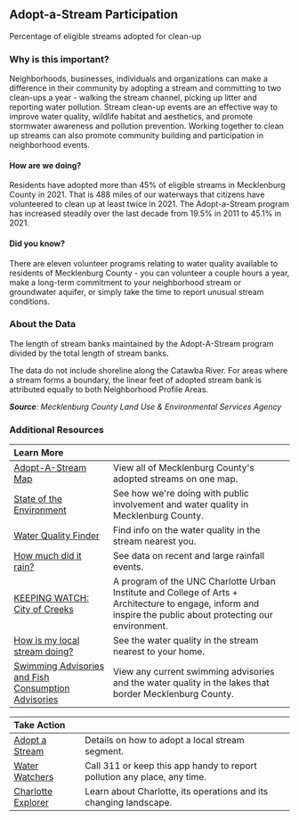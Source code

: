 ## Adopt-a-Stream Participation
Percentage of eligible streams adopted for clean-up

### Why is this important?
Neighborhoods, businesses, individuals and organizations can make a difference in their community by adopting a stream and committing to two clean-ups a year - walking the stream channel, picking up litter and reporting water pollution. Stream clean-up events are an effective way to improve water quality, wildlife habitat and aesthetics, and promote stormwater awareness and pollution prevention. Working together to clean up streams can also promote community building and participation in neighborhood events.

#### How are we doing?
Residents have adopted more than 45% of eligible streams in Mecklenburg County in 2021.  That is 488 miles of our waterways that citizens have volunteered to clean up at least twice in 2021. The Adopt-a-Stream program has increased steadily over the last decade from 19.5% in 2011 to 45.1% in 2021.

#### Did you know?
There are eleven volunteer programs relating to water quality available to residents of Mecklenburg County - you can volunteer a couple hours a year, make a long-term commitment to your neighborhood stream or groundwater aquifer, or simply take the time to report unusual stream conditions.

### About the Data
The length of stream banks maintained by the Adopt-A-Stream program divided by the total length of stream banks. 

The data do not include shoreline along the Catawba River. For areas where a stream forms a boundary, the linear feet of adopted stream bank is attributed equally to both Neighborhood Profile Areas.

_**Source**: Mecklenburg County Land Use & Environmental Services Agency_

### Additional Resources
|Learn More |     |
|:- |:- |
|[Adopt-A-Stream Map](https://www.charlottenc.gov/Services/Stormwater/Volunteer)| View all of Mecklenburg County's adopted streams on one map.
|[State of the Environment](https://stormwaterservices.mecknc.gov/) | See how we're doing with public involvement and water quality in Mecklenburg County.
|[Water Quality Finder](https://stormwaterservices.mecknc.gov/active-projects) |Find info on the water quality in the stream nearest you.
|[How much did it rain?](https://finslive.mecklenburgcountync.gov/period/rain/P1D) |See data on recent and large rainfall events. 
|[KEEPING WATCH: City of Creeks](http://keepingwatch.org/?q=article/programming-2015-keeping-watch-water-city-creeks) |A program of the UNC Charlotte Urban Institute and College of Arts + Architecture to engage, inform and inspire the public about protecting our environment.
|[How is my local stream doing?](https://www.charlottenc.gov/Services/Stormwater/Surface-Water-Quality)| See the water quality in the stream nearest to your home. 
|[Swimming Advisories and Fish Consumption Advisories](https://www.charlottenc.gov/Services/Stormwater/Stormwater-Regulations)| View any current swimming advisories and the water quality in the lakes that border Mecklenburg County. 

|Take Action |     |
|:- |:- |
|[Adopt a Stream](https://www.charlottenc.gov/Services/Stormwater/Volunteer)| Details on how to adopt a local stream segment.
|[Water Watchers](https://www.charlottenc.gov/Services/Stormwater/Report-a-Concern)| Call 311 or keep this app handy to report pollution any place, any time.
|[Charlotte Explorer](https://explore.charlottenc.gov/)| Learn about Charlotte, its operations and its changing landscape.
